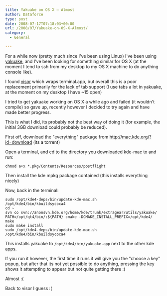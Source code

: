 ```yaml
---
title: Yakuake on OS X – Almost
author: Dataforce
type: post
date: 2008-07-17T07:18:03+00:00
url: /2008/07/Yakuake-on-OS-X-Almost/
category:
  - General

---
```

For a while now (pretty much since I've been using Linux) I've been using [yakuake](http://en.wikipedia.org/wiki/Yakuake), and I've been looking for something similar for OS X (at the moment I tend to ssh from my desktop to my OS X machine to do anything console like).

I found [visor](http://docs.blacktree.com/visor/visor) which wraps terminal.app, but overall this is a poor replacement primarily for the lack of tab support (I use tabs a lot in yakuake, at the moment on my desktop I have ~15 open)

I tried to get yakuake working on OS X a while ago and failed (it wouldn't compile) so gave up, recently however I decided to try again and have made better progress.

This is what I did, its probably not the best way of doing it (for example, the initial 3GB download could probably be reduced).

First off, download the "everything" package from http://mac.kde.org/?id=download (its a torrent)

Open a terminal, and cd to the directory you downloaded kde-mac to and run:

`chmod a+x *.pkg/Contents/Resources/postflight`

Then install the kde.mpkg package contained (this installs everything nicely)

Now, back in the terminal:

```shell
sudo /opt/kde4-deps/bin/update-kde-mac.sh
/opt/kde4/bin/kbuildsycoca4
cd ~
svn co svn://anonsvn.kde.org/home/kde/trunk/extragear/utils/yakuake/
PATH=/opt/qt4/bin/:${PATH} cmake -DCMAKE_INSTALL_PREFIX=/opt/kde4/
make
sudo make install
sudo /opt/kde4-deps/bin/update-kde-mac.sh
/opt/kde4/bin/kbuildsycoca4
```

This installs yakuake to `/opt/kde4/bin/yakuake.app` next to the other kde apps.

If you run it however, the first time it runs it will give you the "choose a key" popup, but after that its not yet possible to do anything, pressing the key shows it attempting to appear but not quite getting there :(

Almost :(

Back to visor I guess :(
